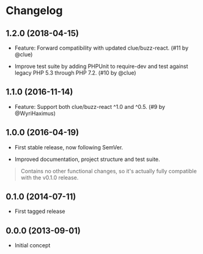 # Changelog

## 1.2.0 (2018-04-15)

*   Feature: Forward compatibility with updated clue/buzz-react.
    (#11 by @clue)

*   Improve test suite by adding PHPUnit to require-dev and test against legacy PHP 5.3 through PHP 7.2.
    (#10 by @clue)

## 1.1.0 (2016-11-14)

*   Feature: Support both clue/buzz-react ^1.0 and ^0.5.
    (#9 by @WyriHaximus)

## 1.0.0 (2016-04-19)

* First stable release, now following SemVer.

* Improved documentation, project structure and test suite.

> Contains no other functional changes, so it's actually fully compatible with the v0.1.0 release.

## 0.1.0 (2014-07-11)

* First tagged release

## 0.0.0 (2013-09-01)

* Initial concept
